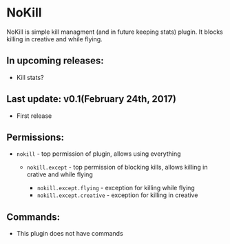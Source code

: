 # NoKill
NoKill is simple kill managment (and in future keeping stats) plugin.
It blocks killing in creative and while flying.

## In upcoming releases:
* Kill stats? 

## Last update: v0.1(February 24th, 2017)
* First release

## Permissions:
- `nokill` - top permission of plugin, allows using everything

  - `nokill.except` - top permission of blocking kills, allows killing in crative and while flying
    
	- `nokill.except.flying` - exception for killing while flying
	- `nokill.except.creative` - exception for killing in creative
## Commands: 
- This plugin does not have commands